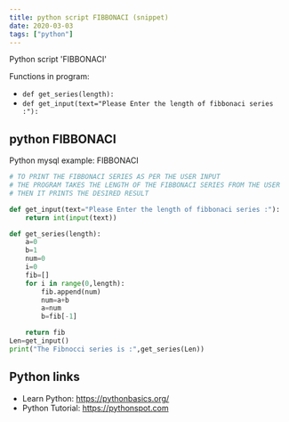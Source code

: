 ```yaml
---
title: python script FIBBONACI (snippet)
date: 2020-03-03
tags: ["python"]
---
```

Python script 'FIBBONACI'

Functions in program: 
* `def get_series(length):`
* `def get_input(text="Please Enter the length of fibbonaci series :"):`

## python FIBBONACI

Python mysql example: FIBBONACI

```python
# TO PRINT THE FIBBONACI SERIES AS PER THE USER INPUT
# THE PROGRAM TAKES THE LENGTH OF THE FIBBONACI SERIES FROM THE USER
# THEN IT PRINTS THE DESIRED RESULT

def get_input(text="Please Enter the length of fibbonaci series :"):
    return int(input(text))

def get_series(length):
    a=0
    b=1
    num=0
    i=0
    fib=[]
    for i in range(0,length):
        fib.append(num)
        num=a+b
        a=num
        b=fib[-1]

    return fib
Len=get_input()
print("The Fibnocci series is :",get_series(Len))


```

## Python links

- Learn Python: https://pythonbasics.org/
- Python Tutorial: https://pythonspot.com
